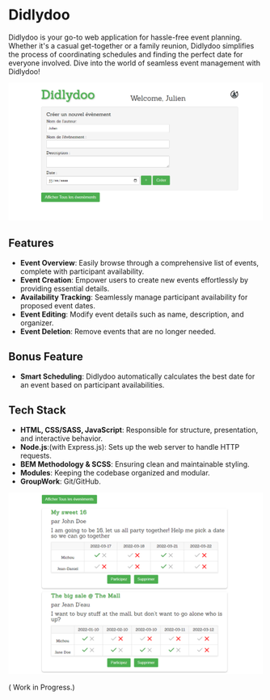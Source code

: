 # Didlydoo

Didlydoo is your go-to web application for hassle-free event planning. Whether it's a casual get-together or a family reunion, Didlydoo simplifies the process of coordinating schedules and finding the perfect date for everyone involved. Dive into the world of seamless event management with Didlydoo!

![DoodleMate Header](assets/images/readme/header.PNG)

## Features

- **Event Overview**: Easily browse through a comprehensive list of events, complete with participant availability.
- **Event Creation**: Empower users to create new events effortlessly by providing essential details.
- **Availability Tracking**: Seamlessly manage participant availability for proposed event dates.
- **Event Editing**: Modify event details such as name, description, and organizer.
- **Event Deletion**: Remove events that are no longer needed.

## Bonus Feature

- **Smart Scheduling**: Didlydoo automatically calculates the best date for an event based on participant availabilities.

## Tech Stack
- **HTML, CSS/SASS, JavaScript**: Responsible for structure, presentation, and interactive behavior.
- **Node.js**:(with Express.js): Sets up the web server to handle HTTP requests.
- **BEM Methodology & SCSS**: Ensuring clean and maintainable styling.
- **Modules**: Keeping the codebase organized and modular.
- **GroupWork**: Git/GitHub.

![DoodleMate Main](assets/images/readme/main.PNG)

( Work in Progress.)